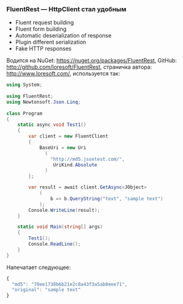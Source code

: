 ﻿### FluentRest — HttpClient стал удобным

* Fluent request building
* Fluent form building
* Automatic deserialization of response
* Plugin different serialization
* Fake HTTP responses

Водится на NuGet: https://nuget.org/packages/FluentRest, GitHub: http://github.com/loresoft/FluentRest, страничка автора: http://www.loresoft.com/, используется так:

```csharp
using System;
 
using FluentRest;
using Newtonsoft.Json.Linq;
 
class Program
{
    static async void Test1()
    {
        var client = new FluentClient
        {
            BaseUri = new Uri
              ( 
                "http://md5.jsontest.com/", 
                 UriKind.Absolute
              )
        };

        var result = await client.GetAsync<JObject>
            (
                b => b.QueryString("text", "sample text")
            );
        Console.WriteLine(result);
    }

    static void Main(string[] args)
    {
        Test1();
        Console.ReadLine();
    }
}
```

Напечатает следующее:

```javascript
{
  "md5": "70ee1738b6b21e2c8a43f3a5ab0eee71",
  "original": "sample text"
}
```
